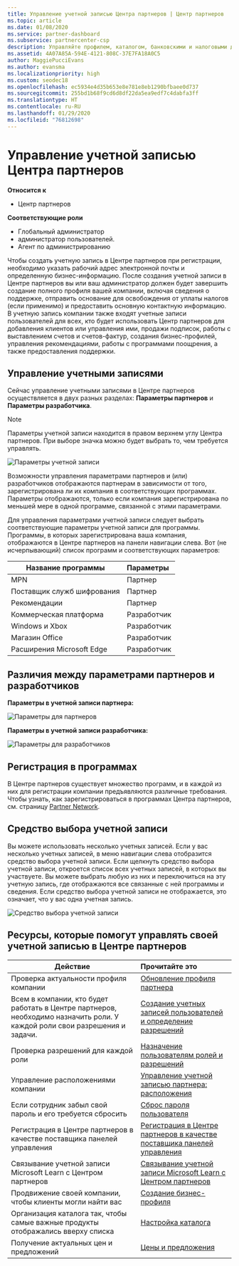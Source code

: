 ```yaml
---
title: Управление учетной записью Центра партнеров | Центр партнеров
ms.topic: article
ms.date: 01/08/2020
ms.service: partner-dashboard
ms.subservice: partnercenter-csp
description: Управляйте профилем, каталогом, банковскими и налоговыми данными, ролями, разрешениями и другими данными своей компании в Центре партнеров.
ms.assetid: 4A07A85A-594E-4121-808C-37E7FA18A0C5
author: MaggiePucciEvans
ms.author: evansma
ms.localizationpriority: high
ms.custom: seodec18
ms.openlocfilehash: ec5934e4d35b653e8e781e8eb1290bfbaee0d737
ms.sourcegitcommit: 255bd1b68f9cd6d8df22da5ea9edf7c4dabfa3ff
ms.translationtype: HT
ms.contentlocale: ru-RU
ms.lasthandoff: 01/29/2020
ms.locfileid: "76812698"
---
```

# <a name="manage-your-partner-center-account"></a>Управление учетной записью Центра партнеров

**Относится к**

-  Центр партнеров

**Соответствующие роли**
-   Глобальный администратор
-   администратор пользователей.
-   Агент по администрированию

Чтобы создать учетную запись в Центре партнеров при регистрации, необходимо указать рабочий адрес электронной почты и определенную бизнес-информацию. После создания учетной записи в Центре партнеров вы или ваш администратор должен будет завершить создание полного профиля вашей компании, включая сведения о поддержке, отправить основание для освобождения от уплаты налогов (если применимо) и предоставить основную контактную информацию. В учетную запись компании также входят учетные записи пользователей для всех, кто будет использовать Центр партнеров для добавления клиентов или управления ими, продажи подписок, работы с выставлением счетов и счетов-фактур, создания бизнес-профилей, управления рекомендациями, работы с программами поощрения, а также предоставления поддержки.

## <a name="account-management"></a>Управление учетными записями

Сейчас управление учетными записями в Центре партнеров осуществляется в двух разных разделах: **Параметры партнеров** и **Параметры разработчика**. 

>[!NOTE]
>Параметры учетной записи находится в правом верхнем углу Центра партнеров. При выборе значка можно будет выбрать то, чем требуется управлять. 

![Параметры учетной записи](images/accountsettings/account1.png)

Возможности управления параметрами партнеров и (или) разработчиков отображаются партнерам в зависимости от того, зарегистрирована ли их компания в соответствующих программах. Параметры отображаются, только если компания зарегистрирована по меньшей мере в одной программе, связанной с этими параметрами. 

Для управления параметрами учетной записи следует выбрать соответствующие параметры учетной записи для программы. Программы, в которых зарегистрирована ваша компания, отображаются в Центре партнеров на панели навигации слева. Вот (не исчерпывающий) список программ и соответствующих параметров:

|**Название программы**   |**Параметры** |
|---------------------|:-----------------------|
|MPN   |Партнер|
|Поставщик служб шифрования    |Партнер|
|Рекомендации   |Партнер|
|Коммерческая платформа|Разработчик|
|Windows и Xbox|Разработчик|
|Магазин Office|Разработчик|
|Расширения Microsoft Edge|Разработчик|

## <a name="the-differences-in-partner-and-developer-settings-options"></a>Различия между параметрами партнеров и разработчиков

**Параметры в учетной записи партнера:**

![Параметры для партнеров](images/accountsettings/partneroptions.png)

**Параметры в учетной записи разработчика:**

![Параметры для разработчиков](images/accountsettings/devoptions.png)

## <a name="enrolling-in-programs"></a>Регистрация в программах

В Центре партнеров существует множество программ, и в каждой из них для регистрации компании предъявляются различные требования. Чтобы узнать, как зарегистрироваться в программах Центра партнеров, см. страницу [Partner Network](https://partner.microsoft.com/). 

## <a name="the-account-picker"></a>Средство выбора учетной записи

Вы можете использовать несколько учетных записей. Если у вас несколько учетных записей, в меню навигации слева отобразится средство выбора учетной записи. Если щелкнуть средство выбора учетной записи, откроется список всех учетных записей, в которых вы участвуете. Вы можете выбрать любую из них и переключиться на эту учетную запись, где отображаются все связанные с ней программы и сведения. Если средство выбора учетной записи не отображается, это означает, что у вас одна учетная запись.

![Средство выбора учетной записи](images/accountsettings/accountpicker.png)

## <a name="resources-to-help-you-manage-your-partner-center-account"></a>Ресурсы, которые помогут управлять своей учетной записью в Центре партнеров

|**Действие**   |**Прочитайте это**   |
|-----------------------|:-----------------------|
|Проверка актуальности профиля компании   |[Обновление профиля партнера](update-your-partner-profile.md)|
|Всем в компании, кто будет работать в Центре партнеров, необходимо назначить роли. У каждой роли свои разрешения и задачи.|[Создание учетных записей пользователей и определение разрешений](create-user-accounts-and-set-permissions.md)|
|Проверка разрешений для каждой роли|[Назначение пользователям ролей и разрешений](permissions-overview.md)
|Управление расположениями компании|[Управление учетной записью партнера: расположения](manage-locations.md)
|Если сотрудник забыл свой пароль и его требуется сбросить  |[Сброс пароля пользователя](reset-a-user-password.md)|
|Регистрация в Центре партнеров в качестве поставщика панелей управления|[Регистрация в Центре партнеров в качестве поставщика панелей управления](enroll-as-cpv.md)|
|Связывание учетной записи Microsoft Learn с Центром партнеров|[Связывание учетной записи Microsoft Learn с Центром партнеров](ms-learn-associate.md)|
|Продвижение своей компании, чтобы клиенты могли найти вас   |[Создание бизнес-профиля](create-a-marketing-profile.md)|
|Организация каталога так, чтобы самые важные продукты отображались вверху списка   |[Настройка каталога](customize-the-catalog.md)|
|Получение актуальных цен и предложений   |[Цены и предложения](pricing-and-offers.md)|













 

 



